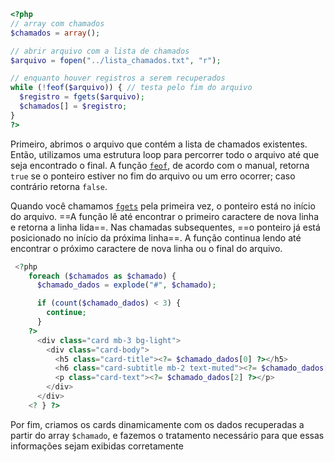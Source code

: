 ```php
<?php
// array com chamados
$chamados = array();

// abrir arquivo com a lista de chamados
$arquivo = fopen("../lista_chamados.txt", "r");

// enquanto houver registros a serem recuperados
while (!feof($arquivo)) { // testa pelo fim do arquivo
  $registro = fgets($arquivo);
  $chamados[] = $registro;
}
?>
```

Primeiro, abrimos o arquivo que contém a lista de chamados existentes. Então, utilizamos uma estrutura loop para percorrer todo o arquivo até que seja encontrado o final. A função [`feof`](https://www.php.net/manual/pt_BR/function.feof.php), de acordo com o manual, retorna `true` se o ponteiro estiver no fim do arquivo ou um erro ocorrer; caso contrário retorna `false`.

Quando você chamamos [`fgets`](https://www.php.net/manual/pt_BR/function.fgets.php) pela primeira vez, o ponteiro está no início do arquivo. ==A função lê até encontrar o primeiro caractere de nova linha e retorna a linha lida==. Nas chamadas subsequentes, ==o ponteiro já está posicionado no início da próxima linha==. A função continua lendo até encontrar o próximo caractere de nova linha ou o final do arquivo.

```php
 <?php
	foreach ($chamados as $chamado) {
	  $chamado_dados = explode("#", $chamado);

	  if (count($chamado_dados) < 3) {
		continue;
	  }
	?>
	  <div class="card mb-3 bg-light">
		<div class="card-body">
		  <h5 class="card-title"><?= $chamado_dados[0] ?></h5>
		  <h6 class="card-subtitle mb-2 text-muted"><?= $chamado_dados[1] ?></h6>
		  <p class="card-text"><?= $chamado_dados[2] ?></p>
		</div>
	  </div>
	<? } ?>
```

Por fim, criamos os cards dinamicamente com os dados recuperadas a partir do array `$chamado`, e fazemos o tratamento necessário para que essas informações sejam exibidas corretamente